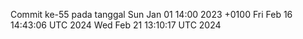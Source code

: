Commit ke-55 pada tanggal Sun Jan 01 14:00 2023 +0100
Fri Feb 16 14:43:06 UTC 2024
Wed Feb 21 13:10:17 UTC 2024
